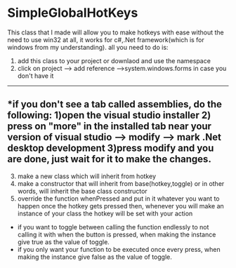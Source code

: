 # SimpleGlobalHotKeys
This class that I made will allow you to make hotkeys with ease without the need to use win32 at all, it works for c#,.Net framework(which is for windows from my understanding).
all you need to do is:
1) add this class to your project or downlaod and use the namespace
2) click on project --> add reference -->system.windows.forms in case you don't have it
--------------------------------------------------------------------------------------------------------------------
*if you don't see a tab called assemblies, do the following:
1)open the visual studio installer
2) press on "more" in the installed tab near your version of visual studio --> modify --> mark .Net desktop development
3)press modify and you are done, just wait for it to make the changes.
--------------------------------------------------------------------------------------------------------------------
3) make a new class which will inherit from hotkey
4) make a constructor that will inherit from base(hotkey,toggle) or in other words, will inherit the base class constructor
5) override the function whenPressed and put in it whatever you want to happen once the hotkey gets pressed
then, whenever you will make an instance of your class the hotkey will be set with your action
* if you want to toggle between calling the function endlessly to not calling it with when the button is pressed, when making the instance give true as the value of toggle.
* if you only want your function to be executed once every press, when making the instance give false as the value of toggle.
